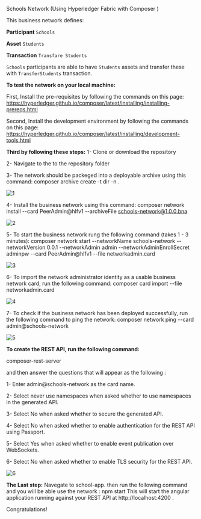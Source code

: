 Schools Network (Using Hyperledger Fabric with Composer )

This business network defines:

**Participant**
`Schools`

**Asset**
`Students`

**Transaction**
`Transfare Students`

`Schools` participants are able to have `Students` assets and transfer these with `TransferStudents` transaction.



**To test the network on your local machine:**

First, Install the pre-requisites by following the commands on this page:
https://hyperledger.github.io/composer/latest/installing/installing-prereqs.html

Second, Install the development environment by following the commands on this page:
https://hyperledger.github.io/composer/latest/installing/development-tools.html
 
**Third by following these steps:**
1- Clone or download the repository

2- Navigate to the to the repository folder 

3- The network should be packeged into a deployable archive using this command: 
   composer archive create -t dir -n .

![1](https://user-images.githubusercontent.com/36267291/40787989-a253335e-64f7-11e8-9d31-e96a4ba518eb.png)

4- Install the business network using this command:
   composer network install --card PeerAdmin@hlfv1 --archiveFile schools-network@1.0.0.bna

![2](https://user-images.githubusercontent.com/36267291/40788099-ea687d2a-64f7-11e8-9be2-95a1b453166f.png)

5- To start the business network rung the following command (takes 1 - 3 minutes): 
   composer  network start --networkName schools-network --networkVersion 0.0.1 --networkAdmin admin --networkAdminEnrollSecret adminpw --card PeerAdmin@hlfv1 --file networkadmin.card

![3](https://user-images.githubusercontent.com/36267291/40788118-f4003878-64f7-11e8-88d5-93d403cf0423.png)

6- To import the network administrator identity as a usable business network card, run the following command:
   composer card import --file networkadmin.card

![4](https://user-images.githubusercontent.com/36267291/40788133-0059b04a-64f8-11e8-8407-9779abf35a35.png)

7- To check if the business network has been deployed successfully, run the following command to ping the network: 
   composer network ping --card admin@schools-network

![5](https://user-images.githubusercontent.com/36267291/40788239-46c8888a-64f8-11e8-9135-d2d3b7b8edd1.png)

**To create the REST API, run the following command:**

   composer-rest-server
   
   and then answer the questions that will appear as the following :
   
   1- Enter admin@schools-network as the card name.
   
   2- Select never use namespaces when asked whether to use namespaces in the generated API.
   
   3- Select No when asked whether to secure the generated API.
   
   4- Select No when asked whether to enable authentication for the REST API using Passport.
   
   5- Select Yes when asked whether to enable event publication over WebSockets.
   
   6- Select No when asked whether to enable TLS security for the REST API.

![6](https://user-images.githubusercontent.com/36267291/40788297-615474c0-64f8-11e8-9177-909c4cb6494a.png)
  
   
   **The Last step:**
       Navegate to school-app.
       then run the following command and you will be able use the network :
       npm start
       This will start the angular application running against your REST API at http://localhost:4200 .



Congratulations!

